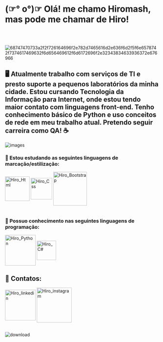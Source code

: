 <h1> (☞° o°)☞ Olá! me chamo Hiromash, mas pode me chamar de Hiro!</h1>
<br>
<br>

![68747470733a2f2f726164696f2e782d7465616d2e636f6d2f5f6e6578742f7374617469632f6d656469612f6d6172696f2e32343834633936372e676966](https://github.com/Hiromash/Hiromash/assets/146784085/e243318b-25f1-46de-8966-31a9066f9e26)

<h2>🖥 Atualmente trabalho com serviços de TI e presto suporte a pequenos laboratórios da minha cidade. Estou cursando Tecnologia da Informação para Internet, onde estou tendo maior contato com linguagens front-end. Tenho conhecimento básico de Python e uso conceitos de rede em meu trabalho atual.
Pretendo seguir carreira como QA! ☕</h2>

![images](https://github.com/Hiromash/Hiromash/assets/146784085/4dfb4fba-ca83-4572-94ed-44da8b6d7132)

<h3>🧩 Estou estudando as seguintes linguagens de marcação/estilização:</h3>
<div>
  <img align="center" alt="Hiro_Html" heigth="80" width="80" src="https://img.shields.io/badge/HTML5-E34F26?style=for-the-badge&logo=html5&logoColor=white">

   <img align="center" alt="Hiro_Css" heigth="80" width="70" src="https://img.shields.io/badge/CSS3-1572B6?style=for-the-badge&logo=css3&logoColor=white">
   <img align="center" alt="Hiro_Bootstrap" heigth="80" width="110" src="https://img.shields.io/badge/Bootstrap-563D7C?style=for-the-badge&logo=bootstrap&logoColor=white">
</div>
<br>
<h3>🧩 Possuo conhecimento nas seguintes linguagens de programação:</h3>
<div>
  <img align="center" alt="Hiro_Python" heigth="80" width="100" src="https://img.shields.io/badge/Python-14354C?style=for-the-badge&logo=python&logoColor=white">
  <img align="center" alt="Hiro_C#" heigth="80" width="63" src="https://img.shields.io/badge/C%23-239120?style=for-the-badge&logo=c-sharp&logoColor=white">

</div>

<h2>🎯 Contatos:</h2>
<div>
  <a href="https://www.linkedin.com/in/f%C3%A1bio-j%C3%BAnior-5a350b241?utm_source=share&utm_campaign=share_via&utm_content=profile&utm_medium=android_app"><img align="center" alt="Hiro_linkedin" heigth="80" width="100" src="https://img.shields.io/badge/LinkedIn-0077B5?style=for-the-badge&logo=linkedin&logoColor=white"></a>
   <a href="https://instagram.com/jfabio.jr?igshid=OGQ5ZDc2ODk2ZA=="><img align="center" alt="Hiro_instagram" heigth="80" width="114" src="https://img.shields.io/badge/Instagram-E4405F?style=for-the-badge&logo=instagram&logoColor=white"></a>
<br>
<br>
  
![download](https://github.com/Hiromash/Hiromash/assets/146784085/e0bd09f0-77a3-4247-b1c8-cda6f6ec04ab)

